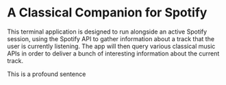 # A Classical Companion for Spotify

This terminal application is designed to run alongside an active Spotify session, using the Spotify API to gather information about a track that the user is currently listening. The app will then query various classical music APIs in order to deliver a bunch of interesting information about the current track. 

This is a profound sentence
